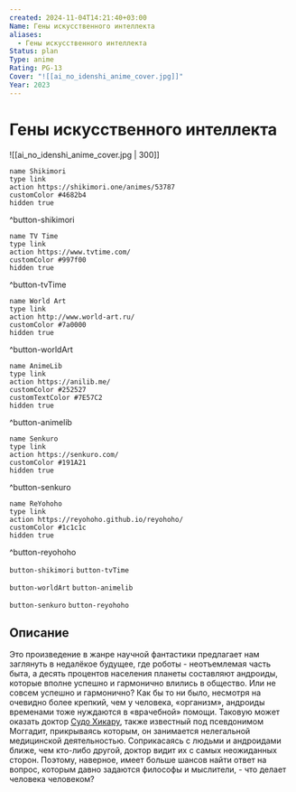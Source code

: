```yaml
---
created: 2024-11-04T14:21:40+03:00
Name: Гены искусственного интеллекта
aliases:
  - Гены искусственного интеллекта
Status: plan
Type: anime
Rating: PG-13
Cover: "![[ai_no_idenshi_anime_cover.jpg]]"
Year: 2023
---
```


# Гены искусственного интеллекта

![[ai_no_idenshi_anime_cover.jpg | 300]]

```button
name Shikimori
type link
action https://shikimori.one/animes/53787
customColor #4682b4
hidden true
```
^button-shikimori

```button
name TV Time
type link
action https://www.tvtime.com/
customColor #997f00
hidden true
```
^button-tvTime

```button
name World Art
type link
action http://www.world-art.ru/
customColor #7a0000
hidden true
```
^button-worldArt

```button
name AnimeLib
type link
action https://anilib.me/
customColor #252527
customTextColor #7E57C2
hidden true
```
^button-animelib

```button
name Senkuro
type link
action https://senkuro.com/
customColor #191A21
hidden true
```
^button-senkuro

```button
name ReYohoho
type link
action https://reyohoho.github.io/reyohoho/
customColor #1c1c1c
hidden true
```
^button-reyohoho

`button-shikimori` `button-tvTime`

`button-worldArt` `button-animelib`

`button-senkuro` `button-reyohoho`

## Описание

Это произведение в жанре научной фантастики предлагает нам заглянуть в недалёкое будущее, где роботы - неотъемлемая часть быта, а десять процентов населения планеты составляют андроиды, которые вполне успешно и гармонично влились в общество. Или не совсем успешно и гармонично? Как бы то ни было, несмотря на очевидно более крепкий, чем у человека, «организм», андроиды временами тоже нуждаются в «врачебной» помощи. Таковую может оказать доктор [Судо Хикару](https://shikimori.one/characters/221353-hikaru-sudou), также известный под псевдонимом Моггадит, прикрываясь которым, он занимается нелегальной медицинской деятельностью. Соприкасаясь с людьми и андроидами ближе, чем кто-либо другой, доктор видит их с самых неожиданных сторон. Поэтому, наверное, имеет больше шансов найти ответ на вопрос, которым давно задаются философы и мыслители, - что делает человека человеком?
